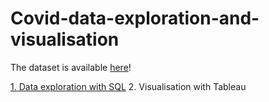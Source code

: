 # Covid-data-exploration-and-visualisation

The dataset is available <a href="https://ourworldindata.org/covid-deaths">here</a>!

<a href="https://github.com/LiseReynaert/Covid-data-exploration-and-visualisation/blob/main/Data_exploration_covid.sql">1. Data exploration with SQL</a>
2. Visualisation with Tableau
